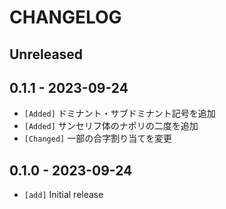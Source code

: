# CHANGELOG

## Unreleased

## 0.1.1 - 2023-09-24

- `[Added]` ドミナント・サブドミナント記号を追加
- `[Added]` サンセリフ体のナポリの二度を追加
- `[Changed]` 一部の合字割り当てを変更

## 0.1.0 - 2023-09-24

- `[add]` Initial release
